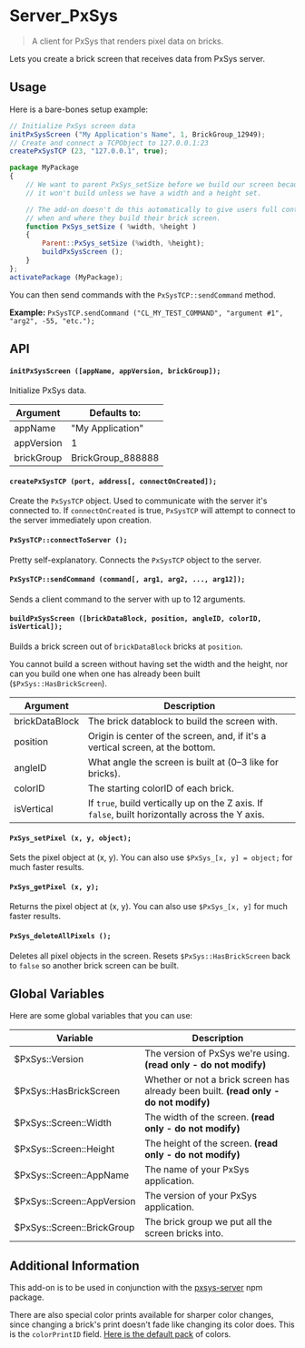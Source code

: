 # Server_PxSys
> A client for PxSys that renders pixel data on bricks.


Lets you create a brick screen that receives data from PxSys server.


## Usage

Here is a bare-bones setup example:

```js
// Initialize PxSys screen data
initPxSysScreen ("My Application's Name", 1, BrickGroup_12949);
// Create and connect a TCPObject to 127.0.0.1:23
createPxSysTCP (23, "127.0.0.1", true);

package MyPackage
{
	// We want to parent PxSys_setSize before we build our screen because
    // it won't build unless we have a width and a height set.

    // The add-on doesn't do this automatically to give users full control of
    // when and where they build their brick screen.
	function PxSys_setSize ( %width, %height )
    {
    	Parent::PxSys_setSize (%width, %height);
        buildPxSysScreen ();
    }
};
activatePackage (MyPackage);

```

You can then send commands with the `PxSysTCP::sendCommand` method.

**Example:** `PxSysTCP.sendCommand ("CL_MY_TEST_COMMAND", "argument #1", "arg2", -55, "etc.");`



## API


#### `initPxSysScreen ([appName, appVersion, brickGroup]);`

Initialize PxSys data.

| Argument | Defaults to: |
| -------- | ------------ |
| appName  | "My Application" |
| appVersion | 1 |
| brickGroup | BrickGroup_888888 |


#### `createPxSysTCP (port, address[, connectOnCreated]);`

Create the `PxSysTCP` object.  Used to communicate with the server it's connected to.  If `connectOnCreated` is true, `PxSysTCP` will attempt to connect to the server immediately upon creation.


#### `PxSysTCP::connectToServer ();`

Pretty self-explanatory.  Connects the `PxSysTCP` object to the server.


#### `PxSysTCP::sendCommand (command[, arg1, arg2, ..., arg12]);`

Sends a client command to the server with up to 12 arguments.


#### `buildPxSysScreen ([brickDataBlock, position, angleID, colorID, isVertical]);`

Builds a brick screen out of `brickDataBlock` bricks at `position`.

You cannot build a screen without having set the width and the height, nor can you build one when one has already been built (`$PxSys::HasBrickScreen`).

| Argument | Description |
| -------- | ------------ |
| brickDataBlock  | The brick datablock to build the screen with. |
| position | Origin is center of the screen, and, if it's a vertical screen, at the bottom. |
| angleID | What angle the screen is built at (0–3 like for bricks). |
| colorID | The starting colorID of each brick. |
| isVertical | If `true`, build vertically up on the Z axis.  If `false`, built horizontally across the Y axis. |


#### `PxSys_setPixel (x, y, object);`

Sets the pixel object at (x, y).  You can also use `$PxSys_[x, y] = object;` for much faster results.


#### `PxSys_getPixel (x, y);`

Returns the pixel object at (x, y).  You can also use `$PxSys_[x, y]` for much faster results.


#### `PxSys_deleteAllPixels ();`

Deletes all pixel objects in the screen.  Resets `$PxSys::HasBrickScreen` back to `false` so another brick screen can be built.


## Global Variables

Here are some global variables that you can use:

| Variable | Description |
| -------- | ------------ |
| $PxSys::Version | The version of PxSys we're using.  **(read only - do not modify)** |
| $PxSys::HasBrickScreen | Whether or not a brick screen has already been built.  **(read only - do not modify)** |
| $PxSys::Screen::Width | The width of the screen.  **(read only - do not modify)** |
| $PxSys::Screen::Height | The height of the screen.  **(read only - do not modify)**  |
| $PxSys::Screen::AppName | The name of your PxSys application. |
| $PxSys::Screen::AppVersion | The version of your PxSys application. |
| $PxSys::Screen::BrickGroup | The brick group we put all the screen bricks into. |


## Additional Information

This add-on is to be used in conjunction with the [pxsys-server](https://npmjs.org/package/pxsys-server) npm package.

There are also special color prints available for sharper color changes, since changing a brick's print doesn't fade like changing its color does.  This is the `colorPrintID` field.  [Here is the default pack](https://github.com/Electrk/Print_PxSys_Default) of colors.
